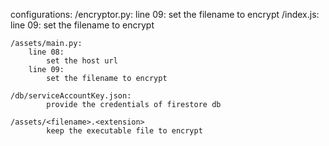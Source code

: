 configurations:
    /encryptor.py:
        line 09:
            set the filename to encrypt
    /index.js:
        line 09:
            set the filename to encrypt

    /assets/main.py:
        line 08:
            set the host url
        line 09:
            set the filename to encrypt

    /db/serviceAccountKey.json:
            provide the credentials of firestore db

    /assets/<filename>.<extension>
            keep the executable file to encrypt
